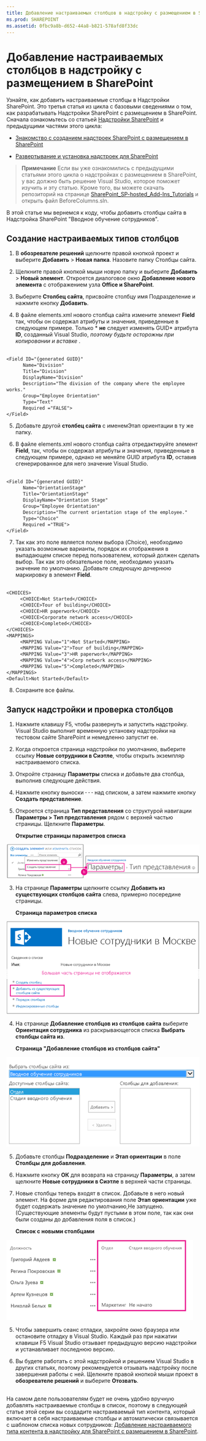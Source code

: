 ```yaml
---
title: Добавление настраиваемых столбцов в надстройку с размещением в SharePoint
ms.prod: SHAREPOINT
ms.assetid: 0fbc9a8b-d652-44a8-b821-578afd8f33dc
---
```



# Добавление настраиваемых столбцов в надстройку с размещением в SharePoint
Узнайте, как добавить настраиваемые столбцы в Надстройки SharePoint.
Это третья статья из цикла с базовыми сведениями о том, как разрабатывать Надстройки SharePoint с размещением в SharePoint. Сначала ознакомьтесь со статьей  [Надстройки SharePoint](sharepoint-add-ins.md) и предыдущими частями этого цикла:





-  [Знакомство с созданием надстроек SharePoint с размещением в SharePoint](get-started-creating-sharepoint-hosted-sharepoint-add-ins.md)


-  [Развертывание и установка надстроек для SharePoint](deploy-and-install-a-sharepoint-hosted-sharepoint-add-in.md)



> **Примечание**
> Если вы уже ознакомились с предыдущими статьями этого цикла о надстройках с размещением в SharePoint, у вас должно быть решение Visual Studio, которое поможет изучить и эту статью. Кроме того, вы можете скачать репозиторий на странице  [SharePoint_SP-hosted_Add-Ins_Tutorials](https://github.com/OfficeDev/SharePoint_SP-hosted_Add-Ins_Tutorials) и открыть файл BeforeColumns.sln.




В этой статье мы вернемся к коду, чтобы добавить столбцы сайта в Надстройка SharePoint "Вводное обучение сотрудников".
## Создание настраиваемых типов столбцов






1. В **обозревателе решений** щелкните правой кнопкой проект и выберите **Добавить** > **Новая папка**. Назовите папку Столбцы сайта.


2. Щелкните правой кнопкой мыши новую папку и выберите **Добавить** > **Новый элемент**. Откроется диалоговое окно **Добавление нового элемента** с отображением узла **Office и SharePoint**.


3. Выберите **Столбец сайта**, присвойте столбцу имя Подразделение и нажмите кнопку **Добавить**.


4. В файле elements.xml нового столбца сайта измените элемент **Field** так, чтобы он содержал атрибуты и значения, приведенные в следующем примере. Только * **не** следует изменять GUID*  атрибута **ID**, созданный Visual Studio,  *поэтому будьте осторожны при копировании и вставке*  .

 ```

<Field ID="{generated GUID}"
       Name="Division" 
       Title="Division" 
       DisplayName="Division" 
       Description="The division of the company where the employee works." 
       Group="Employee Orientation" 
       Type="Text" 
       Required ="FALSE">
</Field>
 ```

5. Добавьте другой **столбец сайта** с именемЭтап ориентации в ту же папку.


6. В файле elements.xml нового столбца сайта отредактируйте элемент **Field**, так, чтобы он содержал атрибуты и значения, приведенные в следующем примере, однако не меняйте GUID атрибута **ID**, оставив сгенерированное для него значение Visual Studio.

 ```

<Field ID="{generated GUID}"
       Name="OrientationStage" 
       Title="OrientationStage"
       DisplayName="Orientation Stage" 
       Group="Employee Orientation" 
       Description="The current orientation stage of the employee." 
       Type="Choice"
       Required ="TRUE">
</Field>
 ```

7. Так как это поле является полем выбора (Choice), необходимо указать возможные варианты, порядок их отображения в выпадающем списке перед пользователем, который должен сделать выбор. Так как это обязательное поле, необходимо указать значение по умолчанию. Добавьте следующую дочернюю маркировку в элемент **Field**.

 ```

<CHOICES>
      <CHOICE>Not Started</CHOICE>
      <CHOICE>Tour of building</CHOICE>
      <CHOICE>HR paperwork</CHOICE>
      <CHOICE>Corporate network access</CHOICE>
      <CHOICE>Completed</CHOICE>
</CHOICES>
<MAPPINGS>
      <MAPPING Value="1">Not Started</MAPPING>
      <MAPPING Value="2">Tour of building</MAPPING>
      <MAPPING Value="3">HR paperwork</MAPPING>
      <MAPPING Value="4">Corp network access</MAPPING>
      <MAPPING Value="5">Completed</MAPPING>
</MAPPINGS>
<Default>Not Started</Default>
 ```

8. Сохраните все файлы.



## Запуск надстройки и проверка столбцов






1. Нажмите клавишу F5, чтобы развернуть и запустить надстройку. Visual Studio выполнит временную установку надстройки на тестовом сайте SharePoint и немедленно запустит ее. 


2. Когда откроется страница надстройки по умолчанию, выберите ссылку **Новые сотрудники в Сиэтле**, чтобы открыть экземпляр настраиваемого списка.


3. Откройте страницу **Параметры** списка и добавьте два столбца, выполнив следующие действия.

1. Нажмите кнопку выноски **· · ·** над списком, а затем нажмите кнопку **Создать представление**.


2. Откроется страница **Тип представления** со структурой навигации **Параметры > Тип представления** рядом с верхней частью страницы. Щелкните **Параметры**.

   **Открытие страницы параметров списка**



![Список новых сотрудников в Сиэтле с кнопкой выноски и элементом создания представления, выделенным как первый шаг. Еще указана стрелка на страницу создания представления с выделенной строкой навигации "Параметры".](images/6c119cae-adf8-42ff-9890-f3aa1e11719d.png)





3. На странице **Параметры** щелкните ссылку **Добавить из существующих столбцов сайта** слева, примерно посередине страницы.

   **Страница параметров списка**



![Страница параметров экземпляра списка с выделенной ссылкой для добавления столбцов в разделе столбцов сайта.](images/a8698b77-b9d2-40f6-89f6-ccc3c6e06073.png)





4. На странице **Добавление столбцов из столбцов сайта** выберите **Ориентация сотрудника** из раскрывающегося списка **Выбрать столбцы сайта из**.

   **Страница "Добавление столбцов из столбцов сайта"**



![Элемент управления для выбора столбцов SharePoint. В раскрывающемся списке "Выбрать столбцы сайта" выбран пункт "Адаптация сотрудников".](images/3b33c622-c52a-45fd-8ea1-d7f307539753.png)





5. Добавьте столбцы **Подразделение** и **Этап ориентации** в поле **Столбцы для добавления**.


6. Нажмите кнопку **ОК** для возврата на страницу **Параметры**, а затем щелкните **Новые сотрудники в Сиэтле** в верхней части страницы.


4. Новые столбцы теперь входят в список. Добавьте в него новый элемент. На форме для редактирования поле **Этап ориентации** уже будет содержать значение по умолчанию,Не запущено. (Существующие элементы будут пустыми в этом поле, так как они были созданы до добавления поля в список.)

   **Список с новыми столбцами**



![Список с новыми столбцами "Подразделение" и "Этап адаптации".](images/d4e17424-c06b-4635-aab8-4912cee5fe35.png)





5. Чтобы завершить сеанс отладки, закройте окно браузера или остановите отладку в Visual Studio. Каждый раз при нажатии клавиши F5 Visual Studio отзывает предыдущую версию надстройки и устанавливает последнюю версию.


6. Вы будете работать с этой надстройкой и решением Visual Studio в других статьях, поэтому рекомендуется отзывать надстройку после завершения работы с ней. Щелкните правой кнопкой мыши проект в **обозревателе решений** и выберите **Отозвать**.



## 
<a name="Nextsteps"> </a>

На самом деле пользователям будет не очень удобно вручную добавлять настраиваемые столбцы в список, поэтому в следующей статье этой серии вы создадите настраиваемый тип контента, который включает в себя настраиваемые столбцы и автоматически связывается с шаблоном списка новых сотрудников:  [Добавление настраиваемого типа контента в надстройку для SharePoint с размещением в SharePoint](add-a-custom-content-type-to-a-sharepoint-hostedsharepoint-add-in.md). 




